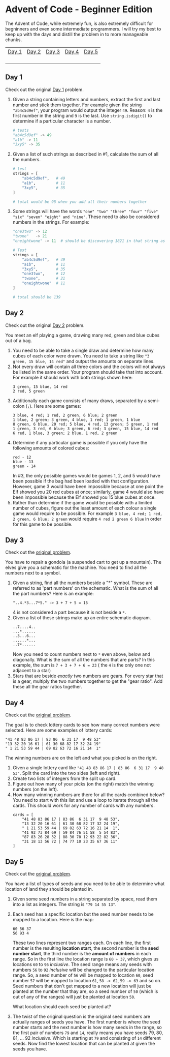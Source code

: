 # Advent of Code - Beginner Edition

The Advent of Code, while extremely fun, is also extremely difficult for begninners and even some intermediate programmers. I will try my best to keep up with the days and distill the problem in to more manageable chunks.

| | | | | |
| - | - | - | - | - |
| [Day 1](#day-1) | [Day 2](#day-2) | [Day 3](#day-3) | [Day 4](#day-4) | [Day 5](#day-5) |
| | | | | |
| | | | | |
| | | | | |
| | | | | |


## Day 1
Check out the original [Day 1](https://adventofcode.com/2023/day/1) problem.

1. Given a string containing letters and numbers, extract the first and last number and stick them together. For example given the string `"ab4c5d9ef"`, your program would output the integer `49`. Reason: `4` is the first number in the string and `9` is the last. Use `string.isdigit()` to determine if a particular character is a number.
    ```python
    # tests
    "ab4c5d9ef" -> 49
    "a1b" -> 11
    "3xy5" -> 35
    ```
2. Given a list of such strings as described in #1, calculate the sum of all the numbers.
    ```python
    # test
    strings = [
        "ab4c5d9ef",   # 49
        "a1b",         # 11
        "3xy5",        # 35
    ]

    # total would be 95 when you add all their numbers together
    ```
3. Some strings will have the words `"one" "two" "three" "four" "five" "six" "seven" "eight" and "nine"`. These need to also be considered numbers in the strings. For example:
    ```python
    "one3two" -> 12
    "twone"   -> 21
    "oneightwone" -> 11  # should be discovering 1821 in that string as numbers
    ```
    ```python
    # Test
    strings = [
        "ab4c5d9ef",   # 49
        "a1b",         # 11
        "3xy5",        # 35
        "one3two",     # 12
        "twone",       # 21
        "oneightwone"  # 11
    ]

    # total should be 139
    ```

## Day 2
Check out the original [Day 2](https://adventofcode.com/2023/day/2) problem.

You meet an elf playing a game, drawing many red, green and blue cubes out of a bag.

1.  You need to be able to take a single draw and determine how many cubes of each color were drawn. You need to take a string like `"3 green, 15 blue, 14 red"` and output the amounts on separate lines.
2. Not every draw will contain all three colors and the colors will not always be listed in the same order. Your program should take that into account. For example it should work with both strings shown here:
    ```
    3 green, 15 blue, 14 red
    2 red, 5 green
    ```
3. Additionally each game consists of many draws, separated by a semi-colon (`;`). Here are some games:
    ```
    3 blue, 4 red; 1 red, 2 green, 6 blue; 2 green
    1 blue, 2 green; 3 green, 4 blue, 1 red; 1 green, 1 blue
    8 green, 6 blue, 20 red; 5 blue, 4 red, 13 green; 5 green, 1 red
    1 green, 3 red, 6 blue; 3 green, 6 red; 3 green, 15 blue, 14 red
    6 red, 1 blue, 3 green; 2 blue, 1 red, 2 green
    ```
4. Determine if any particular game is possible if you only have the following amounts of colored cubes:
    ```
    red - 12
    blue - 13
    green - 14
    ```
    In #3, the only possible games would be games 1, 2, and 5 would have been possible if the bag had been loaded with that configuration. However, game 3 would have been impossible because at one point the Elf showed you 20 red cubes at once; similarly, game 4 would also have been impossible because the Elf showed you 15 blue cubes at once.
5. Rather than determine if the game would be possible with a limited number of cubes, figure out the least amount of each colour a single game would require to be possible. For example `3 blue, 4 red; 1 red, 2 green, 6 blue; 2 green` would require `4 red 2 green 6 blue` in order for this game to be possible.


## Day 3
Check out the [original problem](https://adventofcode.com/2023/day/3).

You have to repair a gondola (a suspended cart to get up a mountain). The elves give you a schematic for the machine. You need to find all the numbers next to a symbol.

1. Given a string, find all the numbers beside a "*" symbol. These are referred to as 'part numbers' on the schematic. What is the sum of all the part numbers? Here is an example:
    ```
    "..4.*3...7*5." -> 3 + 7 + 5 = 15
    ```
    4 is not considered a part because it is not beside a `*`.
2. Given a list of these strings make up an entire schematic diagram.
    ```
    ..7....4..
    ...*......
    ..3...6...
    ......*...
    ..7*......
    ```
    Now you need to count numbers next to `*` even above, below and diagonally. What is the sum of all the numbers that are parts? In this example, the sum is `7 + 3 + 7 + 6 = 23` ( the `4` is the only one not adjacent to a star)
3. Stars that are beside *exactly* two numbers are gears. For every star that is a gear, multiply the two numbers together to get the "gear ratio". Add these all the gear ratios together.

## Day 4
Check out the [original problem](https://adventofcode.com/2023/day/4).

The goal is to check lottery cards to see how many correct numbers were selected. Here are some examples of lottery cards:
```
"41 48 83 86 17 | 83 86  6 31 17  9 48 53"
"13 32 20 16 61 | 61 30 68 82 17 32 24 19"
" 1 21 53 59 44 | 69 82 63 72 16 21 14  1"
```
The winning numbers are on the left and what you picked is on the right.

1. Given a single lottery card like `"41 48 83 86 17 | 83 86  6 31 17  9 48 53"`. Split the card into the two sides (left and right). 
2. Create two lists of integers from the split up card.
3. Figure out how many of your picks (on the right) match the winning numbers (on the left).
4. How many winning numbers are there for all the cards combined below? You need to start with this list and use a loop to iterate through all the cards. This should work for any number of cards with any numbers.
    ```
    cards = [
        "41 48 83 86 17 | 83 86  6 31 17  9 48 53",
        "13 32 20 16 61 | 61 30 68 82 17 32 24 19",
        " 1 21 53 59 44 | 69 82 63 72 16 21 14  1",
        "41 92 73 84 69 | 59 84 76 51 58  5 54 83",
        "87 83 26 28 32 | 88 30 70 12 93 22 82 36",
        "31 18 13 56 72 | 74 77 10 23 35 67 36 11"
    ]
    ```

## Day 5
Check out the [original problem](https://adventofcode.com/2023/day/5).

You have a list of types of seeds and you need to be able to determine what location of land they should be planted in.

1. Given some seed numbers in a string separated by space, read them into a list as integers. The string is `"79 14 55 13"`.
2. Each seed has a specific location but the seed number needs to be mapped to a location. Here is the map:
    ```
    60 56 37
    56 93 4
    ```
    These two lines represent two ranges each. On each line, the first number is the resulting **location start**, the second number is the **seed number start**, the third number is the **amount of numbers** in each range. So in the first line the location range is `60 + 37`, which gives us locations `60` to `96` *inclusive*. The seed range means any seeds with numbers `56` to `92` *inclusive* will be changed to the particular location range. So, a seed number of `56` will be mapped to location `60`, seed number `57` will be mapped to location `61`, `58 -> 62`, `59 -> 63` and so on. Seed numbers that don't get mapped to a new location will just be planted at the number that thay are, so a seed number of `50` (which is out of any of the ranges) will just be planted at location `50`.

    What location should each seed be planted at?
3. The twist of the original question is the original seed numbers are actually ranges of seeds you have. The first number is where the seed number starts and the next number is how many seeds in the range, so the first pair of numbers `79` and `14`, really means you have seeds 79, 80, 81, ... 92 *inclusive*. Which is starting at `79` and consisting of `14` different seeds. Now find the lowest location that can be planted at given the seeds you have.